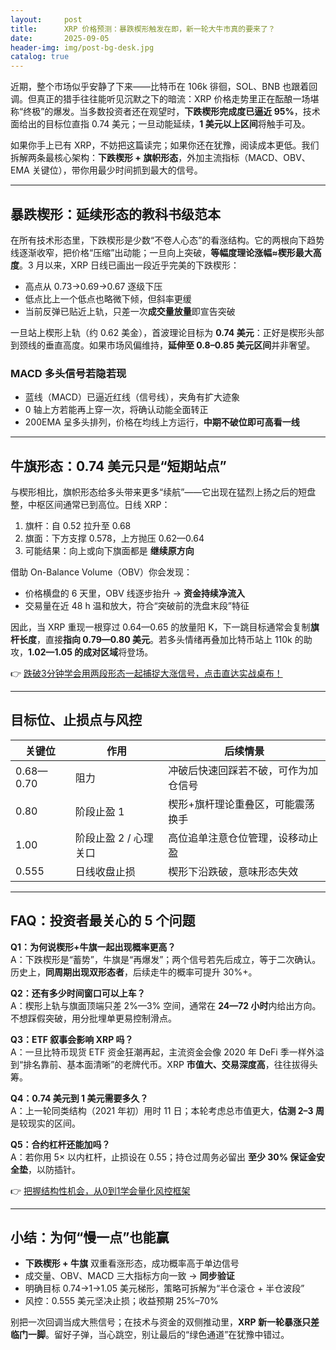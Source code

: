```yaml
---
layout:     post
title:      XRP 价格预测：暴跌楔形触发在即，新一轮大牛市真的要来了？
date:       2025-09-05
header-img: img/post-bg-desk.jpg
catalog: true
---
```


近期，整个市场似乎安静了下来——比特币在 106k 徘徊，SOL、BNB 也跟着回调。但真正的猎手往往能听见沉默之下的暗流：XRP 价格走势里正在酝酿一场堪称“终极”的爆发。当多数投资者还在观望时，**下跌楔形完成度已逼近 95%**，技术面给出的目标位直指 0.74 美元；一旦动能延续，**1 美元以上区间**将触手可及。

如果你手上已有 XRP，不妨把这篇读完；如果你还在犹豫，阅读成本更低。我们拆解两条最核心架构：**下跌楔形 + 旗帜形态**，外加主流指标（MACD、OBV、EMA 关键位），带你用最少时间抓到最大的信号。

---

## 暴跌楔形：延续形态的教科书级范本

在所有技术形态里，下跌楔形是少数“不卷人心态”的看涨结构。它的两根向下趋势线逐渐收窄，把价格“压缩”出动能；一旦向上突破，**等幅度理论涨幅≈楔形最大高度**。3 月以来，XRP 日线已画出一段近乎完美的下跌楔形：

- 高点从 0.73→0.69→0.67 逐级下压  
- 低点比上一个低点也略微下倾，但斜率更缓  
- 当前反弹已贴近上轨，只差一次**成交量放量**即宣告突破

一旦站上楔形上轨（约 0.62 美金），首波理论目标为 **0.74 美元**：正好是楔形头部到颈线的垂直高度。如果市场风偏维持，**延伸至 0.8–0.85 美元区间**并非奢望。

### MACD 多头信号若隐若现

- 蓝线（MACD）已逼近红线（信号线），夹角有扩大迹象  
- 0 轴上方若能再上穿一次，将确认动能全面转正  
- 200EMA 呈多头排列，价格在均线上方运行，**中期不破位即可高看一线**

---

## 牛旗形态：0.74 美元只是“短期站点”

与楔形相比，旗帜形态给多头带来更多“续航”——它出现在猛烈上扬之后的短盘整，中枢区间通常已到高位。日线 XRP：

1. 旗杆：自 0.52 拉升至 0.68  
2. 旗面：下方支撑 0.578，上方抛压 0.62—0.64  
3. 可能结果：向上或向下旗面都是 **继续原方向**

借助 On-Balance Volume（OBV）你会发现：  
- 价格横盘的 6 天里，OBV 线逐步抬升 → **资金持续净流入**  
- 交易量在近 48 h 温和放大，符合“突破前的洗盘末段”特征  

因此，当 XRP 重现一根穿过 0.64—0.65 的放量阳 K，下一跳目标通常会复制**旗杆长度**，直接**指向 0.79—0.80 美元**。若多头情绪再叠加比特币站上 110k 的助攻，**1.02—1.05 的成对区域**将登场。

👉 [跌破3分钟学会用两段形态一起捕捉大涨信号，点击直达实战桌布！](https://okxdog.com/)

---

## 目标位、止损点与风控

| 关键位        | 作用                  | 后续情景                              |
|---------------|-----------------------|---------------------------------------|
| 0.68—0.70     | 阻力                  | 冲破后快速回踩若不破，可作为加仓信号  |
| 0.80          | 阶段止盈 1            | 楔形+旗杆理论重叠区，可能震荡换手     |
| 1.00          | 阶段止盈 2 / 心理关口 | 高位追单注意仓位管理，设移动止盈      |
| 0.555         | 日线收盘止损          | 楔形下沿跌破，意味形态失效            |

---

## FAQ：投资者最关心的 5 个问题

**Q1：为何说楔形+牛旗一起出现概率更高？**  
A：下跌楔形是“蓄势”，牛旗是“再爆发”；两个信号若先后成立，等于二次确认。历史上，**同周期出现双形态者**，后续走牛的概率可提升 30%+。

**Q2：还有多少时间窗口可以上车？**  
A：楔形上轨与旗面顶端只差 2%—3% 空间，通常在 **24—72 小时**内给出方向。不想踩假突破，用分批埋单更易控制滑点。

**Q3：ETF 叙事会影响 XRP 吗？**  
A：一旦比特币现货 ETF 资金狂潮再起，主流资金会像 2020 年 DeFi 季一样外溢到“排名靠前、基本面清晰”的老牌代币。XRP **市值大、交易深度高**，往往拔得头筹。

**Q4：0.74 美元到 1 美元需要多久？**  
A：上一轮同类结构（2021 年初）用时 11 日；本轮考虑总市值更大，**估测 2–3 周**是较现实的区间。

**Q5：合约杠杆还能加吗？**  
A：若你用 5× 以内杠杆，止损设在 0.55；持仓过周务必留出 **至少 30% 保证金安全垫**，以防插针。  

👉 [把握结构性机会，从0到1学会量化风控框架](https://okxdog.com/)

---

## 小结：为何“慢一点”也能赢

- **下跌楔形 + 牛旗** 双重看涨形态，成功概率高于单边信号  
- 成交量、OBV、MACD 三大指标方向一致 → **同步验证**  
- 明确目标 0.74→1→1.05 美元梯形，策略可拆解为“半仓滚仓 + 半仓波段”  
- 风控：0.555 美元坚决止损；收益预期 25%–70%  

别把一次回调当成大熊信号；在技术与资金的双侧推动里，**XRP 新一轮暴涨只差临门一脚**。留好子弹，当心跳空，别让最后的“绿色通道”在犹豫中错过。